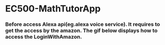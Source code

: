 # EC500-MathTutorApp

### Before access Alexa api(eg.alexa voice service). It requires to get the access by the amazon. The gif below displays how to access the LoginWithAmazon.


